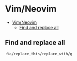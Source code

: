 # Vim/Neovim
<!--ts-->
* [Vim/Neovim](vim.md#vimneovim)
   * [Find and replace all](vim.md#find-and-replace-all)

<!-- Added by: runner, at: Mon Jul 19 12:25:34 UTC 2021 -->

<!--te-->

## Find and replace all
```vim
:%s/replace_this/replace_with/g
```
